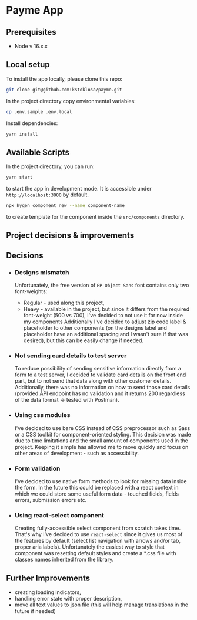 # Payme App

## Prerequisites

- Node v 16.x.x

## Local setup

To install the app locally, please clone this repo:

```bash
git clone git@github.com:kstoklosa/payme.git
```

In the project directory copy environmental variables:

```bash
cp .env.sample .env.local
```

Install dependencies:

```bash
yarn install
```

## Available Scripts

In the project directory, you can run:

```bash
yarn start
```

to start the app in development mode. It is accessible under `http://localhost:3000` by default.

```bash
npx hygen component new --name component-name
```

to create template for the component inside the `src/components` directory.

## Project decisions & improvements

## Decisions

- ### Designs mismatch
  Unfortunately, the free version of `PP Object Sans` font contains only two font-weights:
  - Regular - used along this project,
  - Heavy - available in the project, but since it differs from the required font-weight (500 vs 700), I've decided to not use it for now inside my components
    Additionally I've decided to adjust zip code label & placeholder to other components (on the designs label and placeholder have an additional spacing and I wasn't sure if that was desired), but this can be easily change if needed.
- ### Not sending card details to test server

  To reduce possibility of sending sensitive information directly from a form to a test server, I decided to validate card details on the front end part, but to not send that data along with other customer details. Additionally, there was no information on how to send those card details (provided API endpoint has no validation and it returns 200 regardless of the data format -> tested with Postman).

- ### Using css modules

  I've decided to use bare CSS instead of CSS preprocessor such as Sass or a CSS toolkit for component-oriented styling. This decision was made due to time limitations and the small amount of components used in the project. Keeping it simple has allowed me to move quickly and focus on other areas of development - such as accessibility.

- ### Form validation

  I've decided to use native form methods to look for missing data inside the form. In the future this could be replaced with a react context in which we could store some useful form data - touched fields, fields errors, submission errors etc.

- ### Using react-select component
  Creating fully-accessible select component from scratch takes time. That's why I've decided to use `react-select` since it gives us most of the features by default (select list navigation with arrows and/or tab, proper aria labels). Unfortunately the easiest way to style that component was resetting default styles and create a \*.css file with classes names inherited from the library.

## Further Improvements

- creating loading indicators,
- handling error state with proper description,
- move all text values to json file (this will help manage translations in the future if needed)
